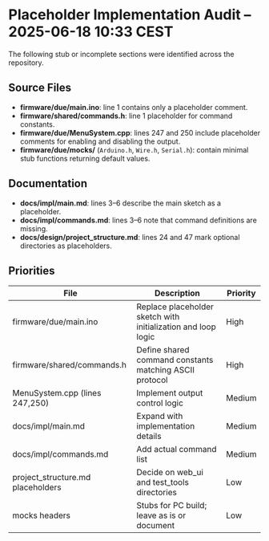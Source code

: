 # Placeholder Implementation Audit – 2025-06-18 10:33 CEST

The following stub or incomplete sections were identified across the repository.

## Source Files

- **firmware/due/main.ino**: line 1 contains only a placeholder comment.
- **firmware/shared/commands.h**: line 1 placeholder for command constants.
- **firmware/due/MenuSystem.cpp**: lines 247 and 250 include placeholder comments for enabling and disabling the output.
- **firmware/due/mocks/** (`Arduino.h`, `Wire.h`, `Serial.h`): contain minimal stub functions returning default values.

## Documentation

- **docs/impl/main.md**: lines 3–6 describe the main sketch as a placeholder.
- **docs/impl/commands.md**: lines 3–6 note that command definitions are missing.
- **docs/design/project_structure.md**: lines 24 and 47 mark optional directories as placeholders.

## Priorities

| File | Description | Priority |
| --- | --- | --- |
| firmware/due/main.ino | Replace placeholder sketch with initialization and loop logic | High |
| firmware/shared/commands.h | Define shared command constants matching ASCII protocol | High |
| MenuSystem.cpp (lines 247,250) | Implement output control logic | Medium |
| docs/impl/main.md | Expand with implementation details | Medium |
| docs/impl/commands.md | Add actual command list | Medium |
| project_structure.md placeholders | Decide on web_ui and test_tools directories | Low |
| mocks headers | Stubs for PC build; leave as is or document | Low |

